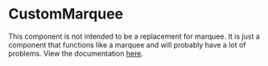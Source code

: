 # CustomMarquee

This component is not intended to be a replacement for marquee. It is just a component that functions like a marquee and will probably have a lot of problems. View the documentation [here](https://etm000.github.io/CustomMarquee/docs/).